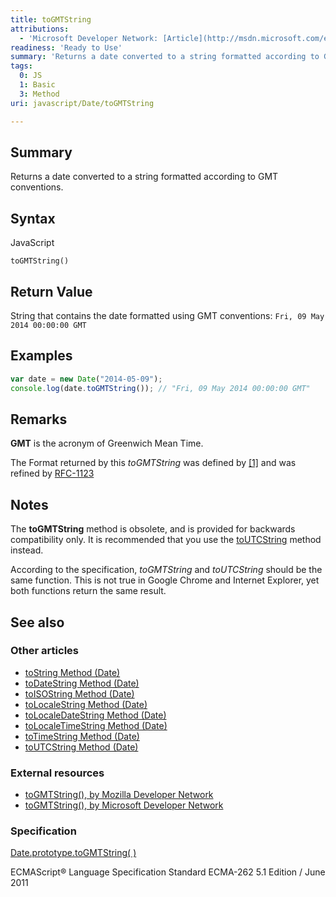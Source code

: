 ```yaml
---
title: toGMTString
attributions:
  - 'Microsoft Developer Network: [Article](http://msdn.microsoft.com/en-us/library/ie/a34ehb82(v=vs.94).aspx)'
readiness: 'Ready to Use'
summary: 'Returns a date converted to a string formatted according to GMT conventions.'
tags:
  0: JS
  1: Basic
  3: Method
uri: javascript/Date/toGMTString

---
```

## <span>Summary</span>

Returns a date converted to a string formatted according to GMT conventions.

## <span>Syntax</span>

<span class="language">JavaScript</span>

    toGMTString()

## <span>Return Value</span>

String that contains the date formatted using GMT conventions: `Fri, 09 May 2014 00:00:00 GMT`

## <span>Examples</span>

``` js
var date = new Date("2014-05-09");
console.log(date.toGMTString()); // "Fri, 09 May 2014 00:00:00 GMT"
```

## <span>Remarks</span>

**GMT** is the acronym of Greenwich Mean Time.

The Format returned by this *toGMTString* was defined by [[1]](http://tools.ietf.org/html/rfc822#section-5) and was refined by [RFC-1123](http://tools.ietf.org/html/rfc1123#section-5.2.14)

## <span>Notes</span>

The **toGMTString** method is obsolete, and is provided for backwards compatibility only. It is recommended that you use the [toUTCString](/javascript/Date/toUTCString) method instead.

According to the specification, *toGMTString* and *toUTCString* should be the same function. This is not true in Google Chrome and Internet Explorer, yet both functions return the same result.

## <span>See also</span>

### <span>Other articles</span>

-   [toString Method (Date)](/javascript/Date/toString)
-   [toDateString Method (Date)](/javascript/Date/toDateString)
-   [toISOString Method (Date)](/javascript/Date/toISOString)
-   [toLocaleString Method (Date)](/javascript/Date/toLocaleString)
-   [toLocaleDateString Method (Date)](/javascript/Date/toLocaleDateString)
-   [toLocaleTimeString Method (Date)](/javascript/Date/toLocaleTimeString)
-   [toTimeString Method (Date)](/javascript/Date/toTimeString)
-   [toUTCString Method (Date)](/javascript/Date/toUTCString)

### <span>External resources</span>

-   [toGMTString(), by Mozilla Developer Network](https://developer.mozilla.org/en-US/docs/Web/JavaScript/Reference/Global_Objects/Date/toGMTString)
-   [toGMTString(), by Microsoft Developer Network](http://msdn.microsoft.com/en-us/library/ie/a34ehb82%28v=vs.94%29.aspx)

### <span>Specification</span>

[Date.prototype.toGMTString( )](http://www.ecma-international.org/ecma-262/5.1/#sec-B.2.6)

ECMAScript® Language Specification Standard ECMA-262 5.1 Edition / June 2011

